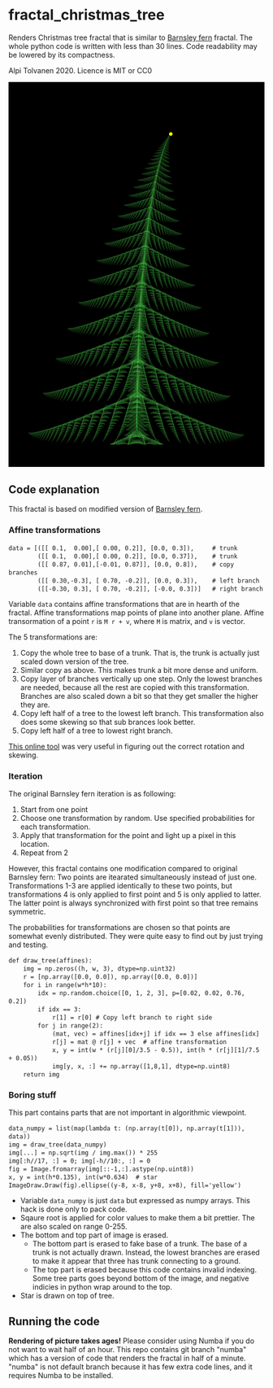 # fractal_christmas_tree
Renders Christmas tree fractal that is similar to [Barnsley fern](https://en.wikipedia.org/wiki/Barnsley_fern) fractal. The whole python code is written with less than 30 lines. Code readability may be lowered by its compactness.

Alpi Tolvanen 2020. Licence is MIT or CC0

![Rendered image](tree.png)

## Code explanation
This fractal is based on modified version of [Barnsley fern](https://en.wikipedia.org/wiki/Barnsley_fern).

### Affine transformations
```python3
data = [([[ 0.1,  0.00],[ 0.00, 0.2]], [0.0, 0.3]),     # trunk
        ([[ 0.1,  0.00],[ 0.00, 0.2]], [0.0, 0.37]),    # trunk
        ([[ 0.87, 0.01],[-0.01, 0.87]], [0.0, 0.8]),    # copy branches
        ([[ 0.30,-0.3], [ 0.70, -0.2]], [0.0, 0.3]),    # left branch
        ([[-0.30, 0.3], [ 0.70, -0.2]], [-0.0, 0.3])]   # right branch
```

Variable `data` contains affine transformations that are in hearth of the fractal. Affine transformations map points of plane into another plane. Affine transormation of a point `r` is `M r + v`, where `M` is matrix, and `v` is vector.


The 5 transformations are:
1. Copy the whole tree to base of a trunk. That is, the trunk is actually just scaled down version of the tree.
2. Similar copy as above. This makes trunk a bit more dense and uniform.
3. Copy layer of branches vertically up one step. Only the lowest branches are needed, because all the rest are copied with this transformation. Branches are also scaled down a bit so that they get smaller the higher they are.
4. Copy left half of a tree to the lowest left branch. This transformation also does some skewing so that sub brances look better.
5. Copy left half of a tree to lowest right branch.

[This online tool](https://www.desmos.com/calculator/avfh60ysiv) was very useful in figuring out the correct rotation and skewing.


### Iteration

The original Barnsley fern iteration is as following:
1. Start from one point
2. Choose one transformation by random. Use specified probabilities for each transformation.
3. Apply that transformation for the point and light up a pixel in this location.
4. Repeat from 2

However, this fractal contains one modification compared to original Barnsley fern: Two points are itearated simultaneously instead of just one. Transformations 1-3 are applied identically to these two points, but transformations 4 is only applied to first point and 5 is only applied to latter. The latter point is always synchronized with first point so that tree remains symmetric.

The probabilities for transformations are chosen so that points are somewhat evenly distributed. They were quite easy to find out by just trying and testing.


```python3
def draw_tree(affines):
    img = np.zeros((h, w, 3), dtype=np.uint32)
    r = [np.array([0.0, 0.0]), np.array([0.0, 0.0])]
    for i in range(w*h*10):
        idx = np.random.choice([0, 1, 2, 3], p=[0.02, 0.02, 0.76, 0.2])
        if idx == 3:
            r[1] = r[0] # Copy left branch to right side
        for j in range(2):
            (mat, vec) = affines[idx+j] if idx == 3 else affines[idx]
            r[j] = mat @ r[j] + vec  # affine transformation
            x, y = int(w * (r[j][0]/3.5 - 0.5)), int(h * (r[j][1]/7.5 + 0.05))
            img[y, x, :] += np.array([1,8,1], dtype=np.uint8)
    return img
```


### Boring stuff
This part contains parts that are not important in algorithmic viewpoint.

```python3
data_numpy = list(map(lambda t: (np.array(t[0]), np.array(t[1])), data))
img = draw_tree(data_numpy)
img[...] = np.sqrt(img / img.max()) * 255
img[:h//17, :] = 0; img[-h//10:, :] = 0
fig = Image.fromarray(img[::-1,:].astype(np.uint8))
x, y = int(h*0.135), int(w*0.634)  # star
ImageDraw.Draw(fig).ellipse((y-8, x-8, y+8, x+8), fill='yellow')
```

* Variable `data_numpy` is just `data` but expressed as numpy arrays. This hack is done only to pack code.
* Sqaure root is applied for color values to make them a bit prettier. The are also scaled on range 0-255.
* The bottom and top part of image is erased.
    * The bottom part is erased to fake base of a trunk. The base of a trunk is not actually drawn. Instead, the lowest branches are erased to make it appear that three has trunk connecting to a ground.
    * The top part is erased because this code contains invalid indexing. Some tree parts goes beyond bottom of the image, and negative indicies in python wrap around to the top.
* Star is drawn on top of tree.

## Running the code
**Rendering of picture takes ages!** Please consider using Numba if you do not want to wait half of an hour. This repo contains git branch "numba" which has a version of code that renders the fractal in half of a minute. "numba" is not default branch because it has few extra code lines, and it requires Numba to be installed.
